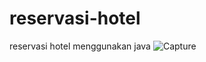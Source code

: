 # reservasi-hotel
reservasi hotel menggunakan java
![Capture](https://user-images.githubusercontent.com/85667375/173247188-5c47d52e-7a16-48c7-ba64-3fa4585a48a4.PNG)
